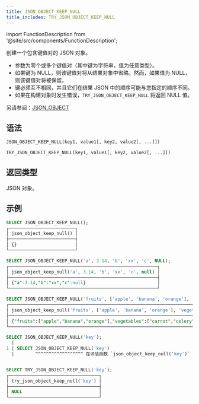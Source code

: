 ```yaml
---
title: JSON_OBJECT_KEEP_NULL
title_includes: TRY_JSON_OBJECT_KEEP_NULL
---
```

import FunctionDescription from '@site/src/components/FunctionDescription';

<FunctionDescription description="引入或更新于：v1.2.402"/>

创建一个包含键值对的 JSON 对象。

- 参数为零个或多个键值对（其中键为字符串，值为任意类型）。
- 如果键为 NULL，则该键值对将从结果对象中省略。然而，如果值为 NULL，则该键值对将被保留。
- 键必须互不相同，并且它们在结果 JSON 中的顺序可能与您指定的顺序不同。
- 如果在构建对象时发生错误，`TRY_JSON_OBJECT_KEEP_NULL` 将返回 NULL 值。

另请参阅：[JSON_OBJECT](json-object.md)

## 语法

```sql
JSON_OBJECT_KEEP_NULL(key1, value1[, key2, value2[, ...]])

TRY_JSON_OBJECT_KEEP_NULL(key1, value1[, key2, value2[, ...]])
```

## 返回类型

JSON 对象。

## 示例

```sql
SELECT JSON_OBJECT_KEEP_NULL();
┌─────────────────────────┐
│ json_object_keep_null() │
├─────────────────────────┤
│ {}                      │
└─────────────────────────┘

SELECT JSON_OBJECT_KEEP_NULL('a', 3.14, 'b', 'xx', 'c', NULL);
┌────────────────────────────────────────────────────────┐
│ json_object_keep_null('a', 3.14, 'b', 'xx', 'c', null) │
├────────────────────────────────────────────────────────┤
│ {"a":3.14,"b":"xx","c":null}                           │
└────────────────────────────────────────────────────────┘

SELECT JSON_OBJECT_KEEP_NULL('fruits', ['apple', 'banana', 'orange'], 'vegetables', ['carrot', 'celery']);
┌────────────────────────────────────────────────────────────────────────────────────────────────────┐
│ json_object_keep_null('fruits', ['apple', 'banana', 'orange'], 'vegetables', ['carrot', 'celery']) │
├────────────────────────────────────────────────────────────────────────────────────────────────────┤
│ {"fruits":["apple","banana","orange"],"vegetables":["carrot","celery"]}                            │
└────────────────────────────────────────────────────────────────────────────────────────────────────┘

SELECT JSON_OBJECT_KEEP_NULL('key');
  |
1 | SELECT JSON_OBJECT_KEEP_NULL('key')
  |        ^^^^^^^^^^^^^^^^^^ 在评估函数 `json_object_keep_null('key')` 时，键和值的数量必须相等


SELECT TRY_JSON_OBJECT_KEEP_NULL('key');
┌──────────────────────────────────┐
│ try_json_object_keep_null('key') │
├──────────────────────────────────┤
│ NULL                             │
└──────────────────────────────────┘
```